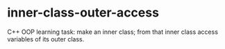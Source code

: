 # inner-class-outer-access
C++ OOP learning task: make an inner class;     from that inner class access variables of its outer class.
